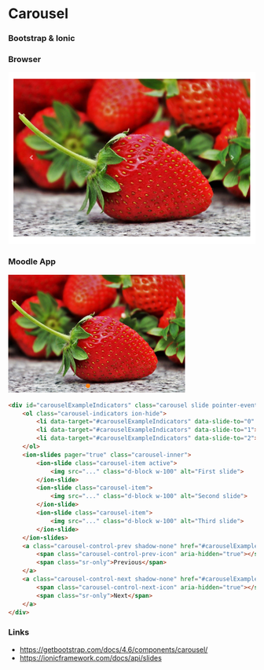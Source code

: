 # Carousel

### Bootstrap & Ionic

### Browser
![carousel-browser](screenshots/carousel-browser.png)

### Moodle App
![carousel-app](screenshots/carousel-app.png)

``` HTML
<div id="carouselExampleIndicators" class="carousel slide pointer-event" data-ride="carousel" data-interval="false">
    <ol class="carousel-indicators ion-hide">
        <li data-target="#carouselExampleIndicators" data-slide-to="0" class="active"></li>
        <li data-target="#carouselExampleIndicators" data-slide-to="1"></li>
        <li data-target="#carouselExampleIndicators" data-slide-to="2"></li>
    </ol>
    <ion-slides pager="true" class="carousel-inner">
        <ion-slide class="carousel-item active">
            <img src="..." class="d-block w-100" alt="First slide">
        </ion-slide>
        <ion-slide class="carousel-item">
            <img src="..." class="d-block w-100" alt="Second slide">
        </ion-slide>
        <ion-slide class="carousel-item">
            <img src="..." class="d-block w-100" alt="Third slide">
        </ion-slide>
    </ion-slides>
    <a class="carousel-control-prev shadow-none" href="#carouselExampleIndicators" role="button" data-slide="prev">
        <span class="carousel-control-prev-icon" aria-hidden="true"></span>
        <span class="sr-only">Previous</span>
    </a>
    <a class="carousel-control-next shadow-none" href="#carouselExampleIndicators" role="button" data-slide="next">
        <span class="carousel-control-next-icon" aria-hidden="true"></span>
        <span class="sr-only">Next</span>
    </a>
</div>
```

### Links
- https://getbootstrap.com/docs/4.6/components/carousel/
- https://ionicframework.com/docs/api/slides
